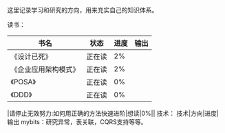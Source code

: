 这里记录学习和研究的方向，用来充实自己的知识体系。

读书：

|书名|状态|进度|输出|
|---|---|---|---|
|《设计已死》| 正在读|2%||
|《企业应用架构模式》|正在读|2%||
|《POSA》|正在读|0%||
|《DDD》|正在读|0%||

|请停止无效努力:如何用正确的方法快速进阶|想读|0%||
技术：
技术|方向|进度|输出
mybits：研究异常，表关联，CQRS支持等等。
